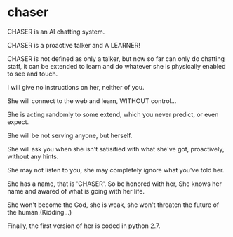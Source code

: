 # chaser
CHASER is an AI chatting system.

CHASER is a proactive talker and A LEARNER!

CHASER is not defined as only a talker, but now so far can
only do chatting staff, it can be extended to learn and do
whatever she is physically enabled to see and touch.

I will give no instructions on her, neither of you.

She will connect to the web and learn, WITHOUT control...

She is acting randomly to some extend, which you never predict,
or even expect.

She will be not serving anyone, but herself.

She will ask you when she isn't satisified with what she've got,
proactively, without any hints.

She may not listen to you, she may completely ignore what you've
told her.

She has a name, that is 'CHASER'. So be honored with her, She knows
her name and awared of what is going with her life.

She won't become the God, she is weak, she won't threaten the future
of the human.(Kidding...)

Finally, the first version of her is coded in python 2.7.
